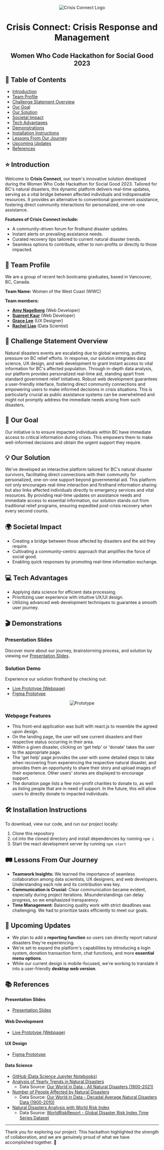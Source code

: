<div align="center">
   
![Crisis Connect Logo](https://crisis-connect.amy-nagelberg.dev/images/misc/cover.jpg) 

# **Crisis Connect: Crisis Response and Management**
## **Women Who Code Hackathon for Social Good 2023**

</div>

## 📖 Table of Contents 
- [Introduction](#introduction)
- [Team Profile](#team-profile)
- [Challenge Statement Overview](#challenge-statement-overview)
- [Our Goal](#our-goal)
- [Our Solution](#our-solution)
- [Societal Impact](#societal-impact)
- [Tech Advantages](#tech-advantages)
- [Demonstrations](#demonstrations)
- [Installation Instructions](#installation-instructions)
- [Lessons From Our Journey](#lessons-from-our-journey)
- [Upcoming Updates](#upcoming-updates)
- [References](#references)

## ⭐️ Introduction
Welcome to **Crisis Connect**, our team's innovative solution developed during the Women Who Code Hackathon for Social Good 2023. Tailored for BC's natural disasters, this dynamic platform delivers real-time updates, serving as a vital bridge between affected individuals and indispensable resources. It provides an alternative to conventional government assistance, fostering direct community interactions for personalized, one-on-one assistance.

**Features of Crisis Connect include:**
- A community-driven forum for firsthand disaster updates.
- Instant alerts on prevailing assistance needs.
- Curated recovery tips tailored to current natural disaster trends.
- Seamless options to contribute, either to non-profits or directly to those impacted.

## 🤝 Team Profile

We are a group of recent tech bootcamp graduates, based in Vancouver, BC, Canada. 

**Team Name:** Women of the West Coast (WWC)

**Team members:**
- **[Amy Nagelberg](https://www.linkedin.com/in/amy-nagelberg/)** (Web Developer)
- **[Supreet Kaur](https://www.linkedin.com/in/kaur-supreet/)** (Web Developer)
- **[Grace Lee](https://www.linkedin.com/in/gracelee19/)** (UX Designer)
- **[Rachel Liao](https://www.linkedin.com/in/rachellliao/)** (Data Scientist)

## 🧐 Challenge Statement Overview
Natural disasters events are escalating due to global warming, putting pressure on BC relief efforts. In response, our solution integrates data science, UX design, and web development to grant instant access to vital information for BC's affected population. Through in-depth data analysis, our platform provides personalized real-time aid, standing apart from standard government relief initiatives. Robust web development guarantees a user-friendly interface, fostering direct community connections and empowering users to make informed decisions in crisis situations. This is particularly crucial as public assistance systems can be overwhelmed and might not promptly address the immediate needs arising from such disasters.

## 🎯 Our Goal
Our initiative is to ensure impacted individuals within BC have immediate access to critical information during crises. This empowers them to make well-informed decisions and obtain the urgent support they require.

## 💡 Our Solution
We've developed an interactive platform tailored for BC's natural disaster survivors, facilitating direct connections with their community for personalized, one-on-one support beyond governmental aid. This platform not only encourages real-time interaction and firsthand information sharing but also links affected individuals directly to emergency services and vital resources. By providing real-time updates on assistance needs and immediate access to essential information, our solution stands out from traditional relief programs, ensuring expedited post-crisis recovery when every second counts.

## 🌍 Societal Impact
- Creating a bridge between those affected by disasters and the aid they require.
- Cultivating a community-centric approach that amplifies the force of social good.
- Enabling quick responses by promoting real-time information exchange.

## 💻 Tech Advantages
- Applying data science for efficient data processing.
- Prioritizing user experience with intuitive UX/UI design.
- Utilizing advanced web development techniques to guarantee a smooth user journey.

## 🎬 Demonstrations

### Presentation Slides
Discover more about our journey, brainstorming process, and solution by viewing our [Presentation Slides](https://crisis-connect.amy-nagelberg.dev/presentation-slides.pdf).

### Solution Demo
Experience our solution firsthand by checking out:
- [Live Prototype (Webpage)](https://crisis-connect.amy-nagelberg.dev/)
- [Figma Prototype](https://www.figma.com/proto/VuuSnl5bDODjrCWxTXSYUL/WWCode-Hackathon-for-Social-Good-2023-%7C-Team-5-WWC-%7C-Crisis-Connect?page-id=0%3A1&type=design&node-id=1-319&viewport=392%2C575%2C0.12&t=4LYdro6bRX9jqsQc-1&scaling=scale-down&starting-point-node-id=1%3A319)

<div align="center">

![Prototype](https://crisis-connect.amy-nagelberg.dev/images/misc/iphone-12-pro-mockups.png)

</div>

### Webpage Features
- This front-end application was built with react.js to resemble the agreed upon design.
- On the landing page, the user will see current disasters and their respective status occurring in their area. 
- Within a given disaster, clicking on 'get help' or 'donate' takes the user to the appropriate page.
- The 'get help' page provides the user with some detailed steps to take when recovering from experiencing the respective natural disaster, and provides them an opportunity to share their story and upload images of their experience. Other users' stories are displayed to encourage support. 
- The donation page lists a few non-profit charities to donate to, as well as listing people that are in need of support. In the future, this will allow users to directly donate to impacted individuals.

## 🛠️ Installation Instructions
To download, view our code, and run our project locally: 
1. Clone this repository
2. cd into the cloned directory and install dependencies by running `npm i`
3. Start the react development server by running `npm start`


## 🛤️ Lessons From Our Journey
- **Teamwork Insights:** We learned the importance of seamless collaboration among data scientists, UX designers, and web developers. Understanding each role and its contribution was key.
- **Communication is Crucial:** Clear communication became evident, especially during project iterations. Misunderstandings can delay progress, so we emphasized transparency.
- **Time Management:** Balancing quality work with strict deadlines was challenging. We had to prioritize tasks efficiently to meet our goals.

## 🚀 Upcoming Updates
- We plan to add a **reporting function** so users can directly report natural disasters they're experiencing.
- We're set to expand the platform's capabilities by introducing a login system, donation transaction form, chat functions, and more **essential menu options**.
- While our current design is mobile-focused, we're working to translate it into a user-friendly **desktop web version**.

## 📚 References
#### Presentation Slides
- [Presentation Slides](https://crisis-connect.amy-nagelberg.dev/presentation-slides.pdf)

#### Web Development
- [Live Prototype (Webpage)](https://crisis-connect.amy-nagelberg.dev/)

#### UX Design
- [Figma Prototype](https://www.figma.com/proto/VuuSnl5bDODjrCWxTXSYUL/WWCode-Hackathon-for-Social-Good-2023-%7C-Team-5-WWC-%7C-Crisis-Connect?page-id=0%3A1&type=design&node-id=1-319&viewport=392%2C575%2C0.12&t=4LYdro6bRX9jqsQc-1&scaling=scale-down&starting-point-node-id=1%3A319)

#### Data Science
- [GitHub (Data Science Jupyter Notebooks)](https://github.com/anagelberg/crisis-response/tree/main/public/data-analysis)
- [Analysis of Yearly Trends in Natural Disasters](https://crisis-connect.amy-nagelberg.dev/data-analysis/yearly-trends)
     - Data Source: [Our World in Data - All Natural Disasters (1900-2021)](https://www.kaggle.com/datasets/brsdincer/all-natural-disasters-19002021-eosdis)
- [Number of People Affected by Natural Disasters](https://crisis-connect.amy-nagelberg.dev/data-analysis/people-affected)
     - Data Source: [Our World in Data - Decadal Average Natural Disasters Data (1900-2010)](https://www.kaggle.com/datasets/shubamsumbria/decadal-avg-natural-disasters-data-1900-2010)
- [Natural Disasters Analysis with World Risk Index](https://crisis-connect.amy-nagelberg.dev/data-analysis/world-risk-index-natural-disasters.html)
     - Data Source: [WorldRiskReport - Global Disaster Risk Index Time Series Dataset](https://www.kaggle.com/datasets/tr1gg3rtrash/global-disaster-risk-index-time-series-dataset)


---

Thank you for exploring our project. This hackathon highlighted the strength of collaboration, and we are genuinely proud of what we have accomplished together. 🎉
